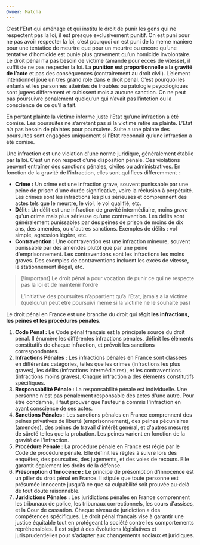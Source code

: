 ```yaml
---
Owner: Matcha
---
```

C’est l’Etat qui aménage et qui institu le droit de punir les gens qui ne respectent pas la loi, il est presque exclusivement punitif.
On est puni pour ne pas avoir respecter la loi, c’est pourquoi on est puni de la meme maniere pour une tentatice de meurtre que pour un meurtre ou encore qu’une tentative d’homicide est punie plus gravement qu’un homicide involontaire. Le droit pénal n’a pas besoin de victime (amande pour ecces de vitesse), il suffit de ne pas respecter la loi.
La **punition est proportionnelle a la gravité de l’acte** et pas des conséquences (contrairement au droit civil).
L’element intentionnel joue un tres grand role dans e droit penal. C’est pourquoi les enfants et les personnes atteintes de troubles ou patologie psycologiques sont jugees differement et subissent mois a aucune sanction. On ne peut pas poursuivre penalement quelqu’un qui n’avait pas l’intetion ou la conscience de ce qu’il a fait.
  
En portant plainte la victime informe juste l’Etat qu’une infraction a été comise. Les poursuites ne s’arretent pas si la victime retire sa plainte. L’Etat n’a pas besoin de plaintes pour poursuivre.
Suite a une plainte des poursuites sont engagées uniquement si l’Etat reconnait qu’une infraction a été comise.
  
  
Une infraction est une violation d'une norme juridique, généralement établie par la loi. C’est un non respect d’une disposition penale. Ces violations peuvent entraîner des sanctions pénales, civiles ou administratives. En fonction de la gravité de l'infraction, elles sont qulifiees differemment :
- **Crime :** Un crime est une infraction grave, souvent punissable par une peine de prison d'une durée significative, voire la réclusion à perpétuité. Les crimes sont les infractions les plus sérieuses et comprennent des actes tels que le meurtre, le viol, le vol qualifié, etc.
- **Délit :** Un délit est une infraction de gravité intermédiaire, moins grave qu'un crime mais plus sérieuse qu'une contravention. Les délits sont généralement punissables par des peines de prison de moins de dix ans, des amendes, ou d'autres sanctions. Exemples de délits : vol simple, agression légère, etc.
- **Contravention :** Une contravention est une infraction mineure, souvent punissable par des amendes plutôt que par une peine d'emprisonnement. Les contraventions sont les infractions les moins graves. Des exemples de contraventions incluent les excès de vitesse, le stationnement illégal, etc.
  

> [!important] Le droit pénal a pour vocation de punir ce qui ne respecte pas la loi et de maintenir l’ordre
> 
> L’initiative des poursuites n’appartient qu’a l’Etat, jamais a la victime (quelqu’un peut etre poursuivi meme si la victime ne le souhaite pas)
  
Le droit pénal en France est une branche du droit qui **régit les infractions, les peines et les procédures pénales.**
1. **Code Pénal :** Le Code pénal français est la principale source du droit pénal. Il énumère les différentes infractions pénales, définit les éléments constitutifs de chaque infraction, et prévoit les sanctions correspondantes.
2. **Infractions Pénales :** Les infractions pénales en France sont classées en différentes catégories, telles que les crimes (infractions les plus graves), les délits (infractions intermédiaires), et les contraventions (infractions moins graves). Chaque infraction a des éléments constitutifs spécifiques.
3. **Responsabilité Pénale :** La responsabilité pénale est individuelle. Une personne n'est pas pénalement responsable des actes d'une autre. Pour être condamné, il faut prouver que l'auteur a commis l'infraction en ayant conscience de ses actes.
4. **Sanctions Pénales :** Les sanctions pénales en France comprennent des peines privatives de liberté (emprisonnement), des peines pécuniaires (amendes), des peines de travail d'intérêt général, et d'autres mesures de sûreté telles que la probation. Les peines varient en fonction de la gravité de l'infraction.
5. **Procédure Pénale :** La procédure pénale en France est régie par le Code de procédure pénale. Elle définit les règles à suivre lors des enquêtes, des poursuites, des jugements, et des voies de recours. Elle garantit également les droits de la défense.
6. **Présomption d'Innocence :** Le principe de présomption d'innocence est un pilier du droit pénal en France. Il stipule que toute personne est présumée innocente jusqu'à ce que sa culpabilité soit prouvée au-delà de tout doute raisonnable.
7. **Juridictions Pénales :** Les juridictions pénales en France comprennent les tribunaux de police, les tribunaux correctionnels, les cours d'assises, et la Cour de cassation. Chaque niveau de juridiction a des compétences spécifiques.
Le droit pénal français vise à garantir une justice équitable tout en protégeant la société contre les comportements répréhensibles. Il est sujet à des évolutions législatives et jurisprudentielles pour s'adapter aux changements sociaux et juridiques.